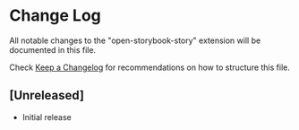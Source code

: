 # Change Log

All notable changes to the "open-storybook-story" extension will be documented in this file.

Check [Keep a Changelog](http://keepachangelog.com/) for recommendations on how to structure this file.

## [Unreleased]

- Initial release